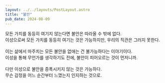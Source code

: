 ```yaml
---
layout: ../../layouts/PostLayout.astro
title: "불안"
pub_date: 2024-08-09
---
```


모든 가치를 동등히 여기지 않는다면 불안은 따라올 수 밖에 없다.
<br/>
이성으로써 모든 가치를 동등히 여기는 것은 가능하지만, 우리의 직관은 그러지 못한다.
<br/>
<br/>
이는 삶에서 마주치는 모든 불안을 없애는 건 불가능하다는 이야기이다.
<br/>
이성을 통해 무언가를 생각하기도 전에, 불안이 피어오르는 것이 먼저니까.
<br/>
<br/>
다만 이성으로 불안을 증폭시키지 않는 것은 가능하다.
<br/>
무슨 감정을 어느 순간부터 느꼈는지 인지하는 것으로.
